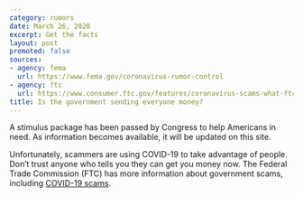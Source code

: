 ```yaml
---
category: rumors
date: March 26, 2020
excerpt: Get the facts
layout: post
promoted: false
sources:
- agency: fema
  url: https://www.fema.gov/coronavirus-rumor-control
- agency: ftc
  url: https://www.consumer.ftc.gov/features/coronavirus-scams-what-ftc-doing
title: Is the government sending everyone money?
---
```


A stimulus package has been passed by Congress to help Americans in need. As information becomes available, it will be updated on this site.

Unfortunately, scammers are using COVID-19 to take advantage of people. Don’t trust anyone who tells you they can get you money now. The Federal Trade Commission (FTC) has more information about government scams, including [COVID-19 scams](https://www.consumer.ftc.gov/features/coronavirus-scams-what-ftc-doing).